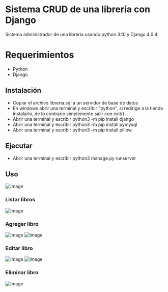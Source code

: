 # Sistema CRUD de una librería con Django
Sistema administrador de una librería usando python 3.10 y Django 4.0.4

# Requerimientos
* Python
* Django

## Instalación
* Copiar el archivo libreria.sql a un servidor de base de datos
* En windows abrir una terminal y escribir "python", si redirige a la tienda instalarlo, de lo contrario simplemente salir con exit()
* Abrir una terminal y escribir python3 -m pip install django
* Abrir una terminal y escribir python3 -m pip install pymysql
* Abrir una terminal y escribir python3 -m pip install pillow

## Ejecutar
* Abrir una terminal y escribir python3 manage.py runserver

## Uso
![image](https://user-images.githubusercontent.com/106128245/184286397-7966d13c-3686-4da9-b500-2c2fa25ba435.png)
### Listar libros
![image](https://user-images.githubusercontent.com/106128245/184286608-8b564ce5-a18a-4b7f-a8c1-75e7bebdb0d6.png)
### Agregar libro
![image](https://user-images.githubusercontent.com/106128245/184286893-c7485279-20dd-4b92-9cfe-75a8d80f5dd9.png)
![image](https://user-images.githubusercontent.com/106128245/184286938-99aade80-be0f-4a4c-b97f-4be620e3c5c3.png)

### Editar libro
![image](https://user-images.githubusercontent.com/106128245/184287220-4908750a-0045-4087-8946-dda228307d67.png)
![image](https://user-images.githubusercontent.com/106128245/184287265-3607c80d-b2d9-43ec-832b-862977b88a23.png)

### Eliminar libro
![image](https://user-images.githubusercontent.com/106128245/184287370-df4a1621-b4ed-4fa2-8fe7-7b244fa31f3b.png)
